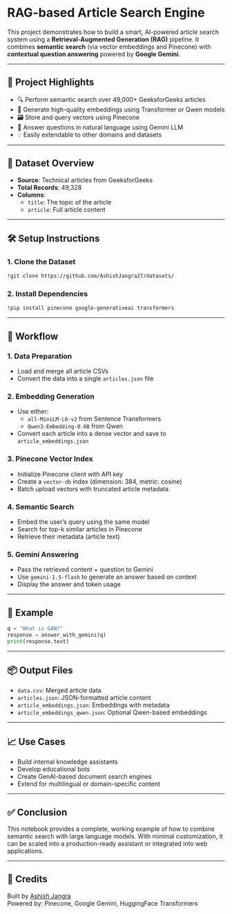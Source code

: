 # RAG-based Article Search Engine

This project demonstrates how to build a smart, AI-powered article search system using a **Retrieval-Augmented Generation (RAG)** pipeline. It combines **semantic search** (via vector embeddings and Pinecone) with **contextual question answering** powered by **Google Gemini**.

---

## 📌 Project Highlights

- 🔍 Perform semantic search over 49,000+ GeeksforGeeks articles  
- 🧠 Generate high-quality embeddings using Transformer or Qwen models  
- 🗃️ Store and query vectors using Pinecone  
- 💬 Answer questions in natural language using Gemini LLM  
- 💡 Easily extendable to other domains and datasets  

---

## 📁 Dataset Overview

- **Source**: Technical articles from GeeksforGeeks  
- **Total Records**: 49,328  
- **Columns**:
  - `title`: The topic of the article  
  - `article`: Full article content  

---

## 🛠️ Setup Instructions

### 1. Clone the Dataset
```bash
!git clone https://github.com/AshishJangra27/datasets/
```

### 2. Install Dependencies
```bash
!pip install pinecone google-generativeai transformers
```

---

## 🚀 Workflow

### 1. **Data Preparation**
- Load and merge all article CSVs
- Convert the data into a single `articles.json` file

### 2. **Embedding Generation**
- Use either:
  - `all-MiniLM-L6-v2` from Sentence Transformers
  - `Qwen3-Embedding-0.6B` from Qwen
- Convert each article into a dense vector and save to `article_embeddings.json`

### 3. **Pinecone Vector Index**
- Initialize Pinecone client with API key  
- Create a `vector-db` index (dimension: 384, metric: cosine)  
- Batch upload vectors with truncated article metadata

### 4. **Semantic Search**
- Embed the user’s query using the same model
- Search for top-k similar articles in Pinecone
- Retrieve their metadata (article text)

### 5. **Gemini Answering**
- Pass the retrieved content + question to Gemini
- Use `gemini-1.5-flash` to generate an answer based on context
- Display the answer and token usage

---

## 💬 Example

```python
q = "What is GAN?"
response = answer_with_gemini(q)
print(response.text)
```

---

## 📦 Output Files

- `data.csv`: Merged article data  
- `articles.json`: JSON-formatted article content  
- `article_embeddings.json`: Embeddings with metadata  
- `article_embeddings_qwen.json`: Optional Qwen-based embeddings  

---

## 📈 Use Cases

- Build internal knowledge assistants  
- Develop educational bots  
- Create GenAI-based document search engines  
- Extend for multilingual or domain-specific content

---

## ✅ Conclusion

This notebook provides a complete, working example of how to combine semantic search with large language models. With minimal customization, it can be scaled into a production-ready assistant or integrated into web applications.

---

## 📌 Credits

Built by [Ashish Jangra](https://github.com/AshishJangra27)  
Powered by: Pinecone, Google Gemini, HuggingFace Transformers
